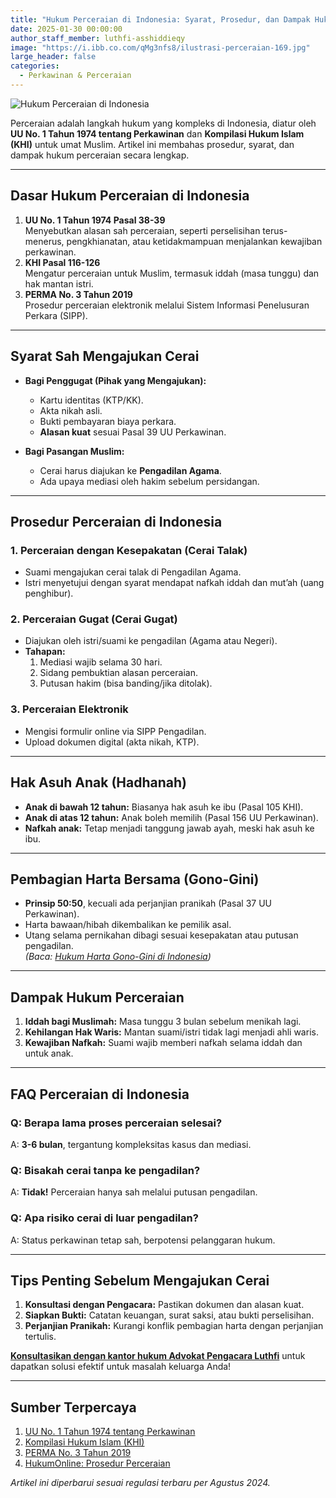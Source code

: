 ```yaml
---
title: "Hukum Perceraian di Indonesia: Syarat, Prosedur, dan Dampak Hukum"
date: 2025-01-30 00:00:00
author_staff_member: luthfi-asshiddieqy
image: "https://i.ibb.co.com/qMg3nfs8/ilustrasi-perceraian-169.jpg"
large_header: false
categories:
  - Perkawinan & Perceraian
---
```


![Hukum Perceraian di Indonesia](https://i.ibb.co.com/qMg3nfs8/ilustrasi-perceraian-169.jpg)  

Perceraian adalah langkah hukum yang kompleks di Indonesia, diatur oleh **UU No. 1 Tahun 1974 tentang Perkawinan** dan **Kompilasi Hukum Islam (KHI)** untuk umat Muslim. Artikel ini membahas prosedur, syarat, dan dampak hukum perceraian secara lengkap.

---

## Dasar Hukum Perceraian di Indonesia
1. **UU No. 1 Tahun 1974 Pasal 38-39**  
   Menyebutkan alasan sah perceraian, seperti perselisihan terus-menerus, pengkhianatan, atau ketidakmampuan menjalankan kewajiban perkawinan.  
2. **KHI Pasal 116-126**  
   Mengatur perceraian untuk Muslim, termasuk iddah (masa tunggu) dan hak mantan istri.  
3. **PERMA No. 3 Tahun 2019**  
   Prosedur perceraian elektronik melalui Sistem Informasi Penelusuran Perkara (SIPP).  

---

## Syarat Sah Mengajukan Cerai
- **Bagi Penggugat (Pihak yang Mengajukan):**  
  - Kartu identitas (KTP/KK).  
  - Akta nikah asli.  
  - Bukti pembayaran biaya perkara.  
  - **Alasan kuat** sesuai Pasal 39 UU Perkawinan.  

- **Bagi Pasangan Muslim:**  
  - Cerai harus diajukan ke **Pengadilan Agama**.  
  - Ada upaya mediasi oleh hakim sebelum persidangan.  

---

## Prosedur Perceraian di Indonesia
### 1. **Perceraian dengan Kesepakatan (Cerai Talak)**  
   - Suami mengajukan cerai talak di Pengadilan Agama.  
   - Istri menyetujui dengan syarat mendapat nafkah iddah dan mut’ah (uang penghibur).  

### 2. **Perceraian Gugat (Cerai Gugat)**  
   - Diajukan oleh istri/suami ke pengadilan (Agama atau Negeri).  
   - **Tahapan:**  
     1. Mediasi wajib selama 30 hari.  
     2. Sidang pembuktian alasan perceraian.  
     3. Putusan hakim (bisa banding/jika ditolak).  

### 3. **Perceraian Elektronik**  
   - Mengisi formulir online via SIPP Pengadilan.  
   - Upload dokumen digital (akta nikah, KTP).  

---

## Hak Asuh Anak (Hadhanah)
- **Anak di bawah 12 tahun:** Biasanya hak asuh ke ibu (Pasal 105 KHI).  
- **Anak di atas 12 tahun:** Anak boleh memilih (Pasal 156 UU Perkawinan).  
- **Nafkah anak:** Tetap menjadi tanggung jawab ayah, meski hak asuh ke ibu.  

---

## Pembagian Harta Bersama (Gono-Gini)
- **Prinsip 50:50**, kecuali ada perjanjian pranikah (Pasal 37 UU Perkawinan).  
- Harta bawaan/hibah dikembalikan ke pemilik asal.  
- Utang selama pernikahan dibagi sesuai kesepakatan atau putusan pengadilan.  
*(Baca: [Hukum Harta Gono-Gini di Indonesia](/harta-gono-gini-indonesia))*

---

## Dampak Hukum Perceraian
1. **Iddah bagi Muslimah:** Masa tunggu 3 bulan sebelum menikah lagi.  
2. **Kehilangan Hak Waris:** Mantan suami/istri tidak lagi menjadi ahli waris.  
3. **Kewajiban Nafkah:** Suami wajib memberi nafkah selama iddah dan untuk anak.  

---

## FAQ Perceraian di Indonesia
### Q: Berapa lama proses perceraian selesai?  
A: **3-6 bulan**, tergantung kompleksitas kasus dan mediasi.  

### Q: Bisakah cerai tanpa ke pengadilan?  
A: **Tidak!** Perceraian hanya sah melalui putusan pengadilan.  

### Q: Apa risiko cerai di luar pengadilan?  
A: Status perkawinan tetap sah, berpotensi pelanggaran hukum.  

---

## Tips Penting Sebelum Mengajukan Cerai
1. **Konsultasi dengan Pengacara:** Pastikan dokumen dan alasan kuat.  
2. **Siapkan Bukti:** Catatan keuangan, surat saksi, atau bukti perselisihan.  
3. **Perjanjian Pranikah:** Kurangi konflik pembagian harta dengan perjanjian tertulis.  

<b><a href="https://advokatluthfi.com/contact/">Konsultasikan dengan kantor hukum Advokat Pengacara Luthfi</a></b> untuk dapatkan solusi efektif untuk masalah keluarga Anda!

---

## Sumber Terpercaya
1. [UU No. 1 Tahun 1974 tentang Perkawinan](https://www.dpr.go.id/uu/uu-1974)  
2. [Kompilasi Hukum Islam (KHI)](https://www.badilag.mahkamahagung.go.id/)  
3. [PERMA No. 3 Tahun 2019](https://www.mahkamahagung.go.id/)  
4. [HukumOnline: Prosedur Perceraian](https://www.hukumonline.com/)  

*Artikel ini diperbarui sesuai regulasi terbaru per Agustus 2024.*